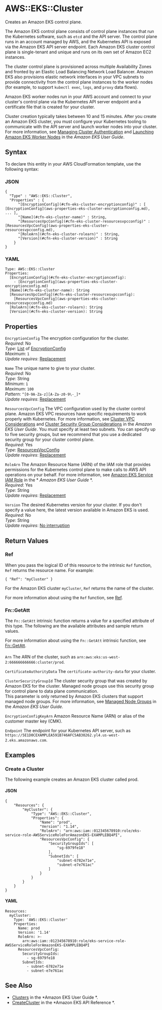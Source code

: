 # AWS::EKS::Cluster<a name="aws-resource-eks-cluster"></a>

Creates an Amazon EKS control plane\. 

The Amazon EKS control plane consists of control plane instances that run the Kubernetes software, such as `etcd` and the API server\. The control plane runs in an account managed by AWS, and the Kubernetes API is exposed via the Amazon EKS API server endpoint\. Each Amazon EKS cluster control plane is single\-tenant and unique and runs on its own set of Amazon EC2 instances\.

The cluster control plane is provisioned across multiple Availability Zones and fronted by an Elastic Load Balancing Network Load Balancer\. Amazon EKS also provisions elastic network interfaces in your VPC subnets to provide connectivity from the control plane instances to the worker nodes \(for example, to support `kubectl exec`, `logs`, and `proxy` data flows\)\.

Amazon EKS worker nodes run in your AWS account and connect to your cluster's control plane via the Kubernetes API server endpoint and a certificate file that is created for your cluster\.

Cluster creation typically takes between 10 and 15 minutes\. After you create an Amazon EKS cluster, you must configure your Kubernetes tooling to communicate with the API server and launch worker nodes into your cluster\. For more information, see [Managing Cluster Authentication](https://docs.aws.amazon.com/eks/latest/userguide/managing-auth.html) and [Launching Amazon EKS Worker Nodes](https://docs.aws.amazon.com/eks/latest/userguide/launch-workers.html) in the *Amazon EKS User Guide*\.

## Syntax<a name="aws-resource-eks-cluster-syntax"></a>

To declare this entity in your AWS CloudFormation template, use the following syntax:

### JSON<a name="aws-resource-eks-cluster-syntax.json"></a>

```
{
  "Type" : "AWS::EKS::Cluster",
  "Properties" : {
      "[EncryptionConfig](#cfn-eks-cluster-encryptionconfig)" : [ [EncryptionConfig](aws-properties-eks-cluster-encryptionconfig.md), ... ],
      "[Name](#cfn-eks-cluster-name)" : String,
      "[ResourcesVpcConfig](#cfn-eks-cluster-resourcesvpcconfig)" : [ResourcesVpcConfig](aws-properties-eks-cluster-resourcesvpcconfig.md),
      "[RoleArn](#cfn-eks-cluster-rolearn)" : String,
      "[Version](#cfn-eks-cluster-version)" : String
    }
}
```

### YAML<a name="aws-resource-eks-cluster-syntax.yaml"></a>

```
Type: AWS::EKS::Cluster
Properties: 
  [EncryptionConfig](#cfn-eks-cluster-encryptionconfig): 
    - [EncryptionConfig](aws-properties-eks-cluster-encryptionconfig.md)
  [Name](#cfn-eks-cluster-name): String
  [ResourcesVpcConfig](#cfn-eks-cluster-resourcesvpcconfig): 
    [ResourcesVpcConfig](aws-properties-eks-cluster-resourcesvpcconfig.md)
  [RoleArn](#cfn-eks-cluster-rolearn): String
  [Version](#cfn-eks-cluster-version): String
```

## Properties<a name="aws-resource-eks-cluster-properties"></a>

`EncryptionConfig`  <a name="cfn-eks-cluster-encryptionconfig"></a>
The encryption configuration for the cluster\.  
*Required*: No  
*Type*: [List](aws-properties-eks-cluster-encryptionconfig.md) of [EncryptionConfig](aws-properties-eks-cluster-encryptionconfig.md)  
*Maximum*: `1`  
*Update requires*: [Replacement](https://docs.aws.amazon.com/AWSCloudFormation/latest/UserGuide/using-cfn-updating-stacks-update-behaviors.html#update-replacement)

`Name`  <a name="cfn-eks-cluster-name"></a>
The unique name to give to your cluster\.  
*Required*: No  
*Type*: String  
*Minimum*: `1`  
*Maximum*: `100`  
*Pattern*: `^[0-9A-Za-z][A-Za-z0-9\-_]*`  
*Update requires*: [Replacement](https://docs.aws.amazon.com/AWSCloudFormation/latest/UserGuide/using-cfn-updating-stacks-update-behaviors.html#update-replacement)

`ResourcesVpcConfig`  <a name="cfn-eks-cluster-resourcesvpcconfig"></a>
The VPC configuration used by the cluster control plane\. Amazon EKS VPC resources have specific requirements to work properly with Kubernetes\. For more information, see [Cluster VPC Considerations](https://docs.aws.amazon.com/eks/latest/userguide/network_reqs.html) and [Cluster Security Group Considerations](https://docs.aws.amazon.com/eks/latest/userguide/sec-group-reqs.html) in the *Amazon EKS User Guide*\. You must specify at least two subnets\. You can specify up to five security groups, but we recommend that you use a dedicated security group for your cluster control plane\.  
*Required*: Yes  
*Type*: [ResourcesVpcConfig](aws-properties-eks-cluster-resourcesvpcconfig.md)  
*Update requires*: [Replacement](https://docs.aws.amazon.com/AWSCloudFormation/latest/UserGuide/using-cfn-updating-stacks-update-behaviors.html#update-replacement)

`RoleArn`  <a name="cfn-eks-cluster-rolearn"></a>
The Amazon Resource Name \(ARN\) of the IAM role that provides permissions for the Kubernetes control plane to make calls to AWS API operations on your behalf\. For more information, see [Amazon EKS Service IAM Role](https://docs.aws.amazon.com/eks/latest/userguide/service_IAM_role.html) in the * *Amazon EKS User Guide* *\.  
*Required*: Yes  
*Type*: String  
*Update requires*: [Replacement](https://docs.aws.amazon.com/AWSCloudFormation/latest/UserGuide/using-cfn-updating-stacks-update-behaviors.html#update-replacement)

`Version`  <a name="cfn-eks-cluster-version"></a>
The desired Kubernetes version for your cluster\. If you don't specify a value here, the latest version available in Amazon EKS is used\.  
*Required*: No  
*Type*: String  
*Update requires*: [No interruption](https://docs.aws.amazon.com/AWSCloudFormation/latest/UserGuide/using-cfn-updating-stacks-update-behaviors.html#update-no-interrupt)

## Return Values<a name="aws-resource-eks-cluster-return-values"></a>

### Ref<a name="aws-resource-eks-cluster-return-values-ref"></a>

 When you pass the logical ID of this resource to the intrinsic `Ref` function, `Ref` returns the resource name\. For example:

 `{ "Ref": "myCluster" }` 

For the Amazon EKS cluster `myCluster`, `Ref` returns the name of the cluster\.

For more information about using the `Ref` function, see [Ref](https://docs.aws.amazon.com/AWSCloudFormation/latest/UserGuide/intrinsic-function-reference-ref.html)\.

### Fn::GetAtt<a name="aws-resource-eks-cluster-return-values-fn--getatt"></a>

The `Fn::GetAtt` intrinsic function returns a value for a specified attribute of this type\. The following are the available attributes and sample return values\.

For more information about using the `Fn::GetAtt` intrinsic function, see [Fn::GetAtt](https://docs.aws.amazon.com/AWSCloudFormation/latest/UserGuide/intrinsic-function-reference-getatt.html)\.

#### <a name="aws-resource-eks-cluster-return-values-fn--getatt-fn--getatt"></a>

`Arn`  <a name="Arn-fn::getatt"></a>
The ARN of the cluster, such as `arn:aws:eks:us-west-2:666666666666:cluster/prod`\.

`CertificateAuthorityData`  <a name="CertificateAuthorityData-fn::getatt"></a>
The `certificate-authority-data` for your cluster\.

`ClusterSecurityGroupId`  <a name="ClusterSecurityGroupId-fn::getatt"></a>
The cluster security group that was created by Amazon EKS for the cluster\. Managed node groups use this security group for control plane to data plane communication\.  
This parameter is only returned by Amazon EKS clusters that support managed node groups\. For more information, see [Managed Node Groups](https://docs.aws.amazon.com/eks/latest/userguide/managed-node-groups.html) in the *Amazon EKS User Guide*\. 

`EncryptionConfigKeyArn`  <a name="EncryptionConfigKeyArn-fn::getatt"></a>
Amazon Resource Name \(ARN\) or alias of the customer master key \(CMK\)\.

`Endpoint`  <a name="Endpoint-fn::getatt"></a>
The endpoint for your Kubernetes API server, such as `https://5E1D0CEXAMPLEA591B746AFC5AB30262.yl4.us-west-2.eks.amazonaws.com`\.

## Examples<a name="aws-resource-eks-cluster--examples"></a>

### Create a Cluster<a name="aws-resource-eks-cluster--examples--Create_a_Cluster"></a>

The following example creates an Amazon EKS cluster called prod\.

#### JSON<a name="aws-resource-eks-cluster--examples--Create_a_Cluster--json"></a>

```
{
    "Resources": {
        "myCluster": {
            "Type": "AWS::EKS::Cluster",
            "Properties": {
                "Name": "prod",
                "Version": "1.14",
                "RoleArn": "arn:aws:iam::012345678910:role/eks-service-role-AWSServiceRoleForAmazonEKS-EXAMPLEBQ4PI",
                "ResourcesVpcConfig": {
                    "SecurityGroupIds": [
                        "sg-6979fe18"
                    ],
                    "SubnetIds": [
                        "subnet-6782e71e",
                        "subnet-e7e761ac"
                    ]
                }
            }
        }
    }
}
```

#### YAML<a name="aws-resource-eks-cluster--examples--Create_a_Cluster--yaml"></a>

```
Resources:
  myCluster:
    Type: 'AWS::EKS::Cluster'
    Properties:
      Name: prod
      Version: '1.14'
      RoleArn: >-
        arn:aws:iam::012345678910:role/eks-service-role-AWSServiceRoleForAmazonEKS-EXAMPLEBQ4PI
      ResourcesVpcConfig:
        SecurityGroupIds:
          - sg-6979fe18
        SubnetIds:
          - subnet-6782e71e
          - subnet-e7e761ac
```

## See Also<a name="aws-resource-eks-cluster--seealso"></a>
+  [Clusters](https://docs.aws.amazon.com/eks/latest/userguide/clusters.html) in the *Amazon EKS User Guide *\.
+  [CreateCluster](https://docs.aws.amazon.com/eks/latest/APIReference/API_CreateCluster.html) in the *Amazon EKS API Reference *\.
